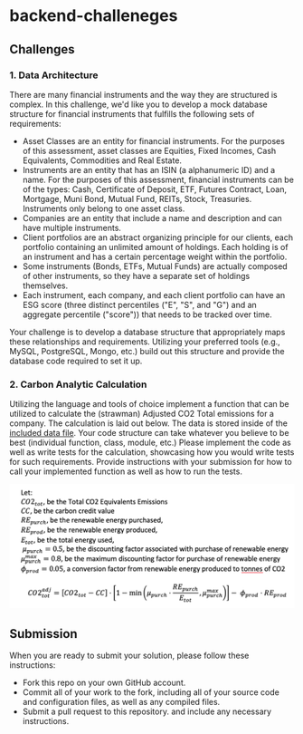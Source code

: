 # backend-challeneges
## Challenges
### 1. Data Architecture
There are many financial instruments and the way they are structured is complex. In this challenge, we'd like you to develop a mock database structure for financial instruments that fulfills the following sets of requirements:
* Asset Classes are an entity for financial instruments. For the purposes of this assessment, asset classes are Equities, Fixed Incomes, Cash Equivalents, Commodities and Real Estate.
* Instruments are an entity that has an ISIN (a alphanumeric ID) and a name. For the purposes of this assessment, financial instruments can be of the types: Cash, Certificate of Deposit, ETF, Futures Contract, Loan, Mortgage, Muni Bond, Mutual Fund, REITs, Stock, Treasuries. Instruments only belong to one asset class.
* Companies are an entity that include a name and description and can have multiple instruments.
* Client portfolios are an abstract organizing principle for our clients, each portfolio containing an unlimited amount of holdings. Each holding is of an instrument and has a certain percentage weight within the portfolio.
* Some instruments (Bonds, ETFs, Mutual Funds) are actually composed of other instruments, so they have a separate set of holdings themselves.
* Each instrument, each company, and each client portfolio can have an ESG score (three distinct percentiles ("E", "S", and "G") and an aggregate percentile ("score")) that needs to be tracked over time.

Your challenge is to develop a database structure that appropriately maps these relationships and requirements. Utilizing your preferred tools (e.g., MySQL, PostgreSQL, Mongo, etc.) build out this structure and provide the database code required to set it up.

### 2. Carbon Analytic Calculation
Utilizing the language and tools of choice implement a function that can be utilized to calculate the (strawman) Adjusted CO2 Total emissions for a company. The calculation is laid out below. The data is stored inside of the [included data file](/carbon_calculation/data.json?raw=true). Your code structure can take whatever you believe to be best (individual function, class, module, etc.)
Please implement the code as well as write tests for the calculation, showcasing how you would write tests for such requirements. Provide instructions with your submission for how to call your implemented function as well as how to run the tests.

![Calculation](/carbon_calculation/calculation.png?raw=true "Calculation")

## Submission
When you are ready to submit your solution, please follow these instructions:
* Fork this repo on your own GitHub account.
* Commit all of your work to the fork, including all of your source code and configuration files, as well as any compiled files.
* Submit a pull request to this repository. and include any necessary instructions.
